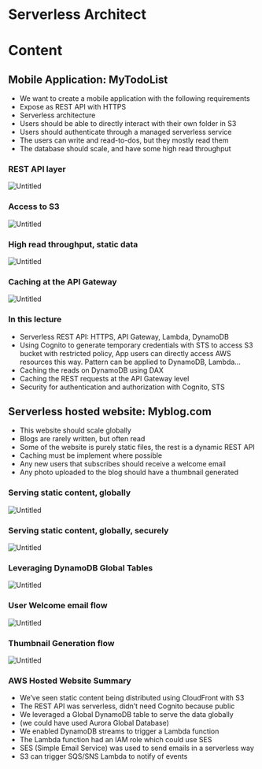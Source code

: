 # Serverless Architect

# Content

## Mobile Application: MyTodoList

- We want to create a mobile application with the following requirements
- Expose as REST API with HTTPS
- Serverless architecture
- Users should be able to directly interact with their own folder in S3
- Users should authenticate through a managed serverless service
- The users can write and read-to-dos, but they mostly read them
- The database should scale, and have some high read throughput

### REST API layer

![Untitled](https://s3-us-west-2.amazonaws.com/secure.notion-static.com/f221b7ca-9c2e-4688-84e1-f423aa6c02f6/Untitled.png)

### Access to S3

![Untitled](https://s3-us-west-2.amazonaws.com/secure.notion-static.com/13ba926d-b647-480a-9202-48babe87b3d9/Untitled.png)

### High read throughput, static data

![Untitled](https://s3-us-west-2.amazonaws.com/secure.notion-static.com/f1cfcd25-464b-4c7e-aa54-d99d721f4050/Untitled.png)

### Caching at the API Gateway

![Untitled](https://s3-us-west-2.amazonaws.com/secure.notion-static.com/7dc5edbb-0160-413f-b916-419755bb93ef/Untitled.png)

### In this lecture

- Serverless REST API: HTTPS, API Gateway, Lambda, DynamoDB
- Using Cognito to generate temporary credentials with STS to access S3 bucket with restricted policy, App users can directly access AWS resources this way. Pattern can be applied to DynamoDB, Lambda…
- Caching the reads on DynamoDB using DAX
- Caching the REST requests at the API Gateway level
- Security for authentication and authorization with Cognito, STS

## Serverless hosted website: Myblog.com

- This website should scale globally
- Blogs are rarely written, but often read
- Some of the website is purely static files, the rest is a dynamic REST API
- Caching must be implement where possible
- Any new users that subscribes should receive a welcome email
- Any photo uploaded to the blog should have a thumbnail generated

### Serving static content, globally

![Untitled](https://s3-us-west-2.amazonaws.com/secure.notion-static.com/e31665bb-06a8-4d3f-bc9e-f6389880b580/Untitled.png)

### Serving static content, globally, securely

![Untitled](https://s3-us-west-2.amazonaws.com/secure.notion-static.com/bc0a2ea6-18b8-4759-9961-a0d6e528b945/Untitled.png)

### Leveraging DynamoDB Global Tables

![Untitled](https://s3-us-west-2.amazonaws.com/secure.notion-static.com/377f0f56-e94b-41e0-aca0-350e5cba0c9c/Untitled.png)

### User Welcome email flow

![Untitled](https://s3-us-west-2.amazonaws.com/secure.notion-static.com/dafd04b5-8b36-40cd-a0ba-0fa6e6e12eb6/Untitled.png)

### Thumbnail Generation flow

![Untitled](https://s3-us-west-2.amazonaws.com/secure.notion-static.com/b8f59d21-2a27-4299-816f-a2355c88d2e5/Untitled.png)

### AWS Hosted Website Summary

- We’ve seen static content being distributed using CloudFront with S3
- The REST API was serverless, didn’t need Cognito because public
- We leveraged a Global DynamoDB table to serve the data globally
- (we could have used Aurora Global Database)
- We enabled DynamoDB streams to trigger a Lambda function
- The Lambda function had an IAM role which could use SES
- SES (Simple Email Service) was used to send emails in a serverless way
- S3 can trigger SQS/SNS Lambda to notify of events